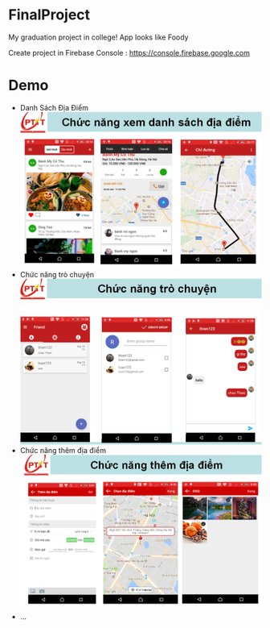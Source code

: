 # FinalProject
My graduation project in college! App looks like Foody

Create project in Firebase Console : https://console.firebase.google.com

# Demo
* Danh Sách Địa Điểm
![Danh Sách Địa Điểm](https://github.com/TrungNguyen1208/FinalProject/blob/master/ScreenShots/1.PNG)
* Chức năng trò chuyện
![Chức năng trò chuyện](https://github.com/TrungNguyen1208/FinalProject/blob/master/ScreenShots/2.PNG)
* Chức năng thêm địa điểm
![Chức năng thêm địa điểm](https://github.com/TrungNguyen1208/FinalProject/blob/master/ScreenShots/3.PNG)
* ...